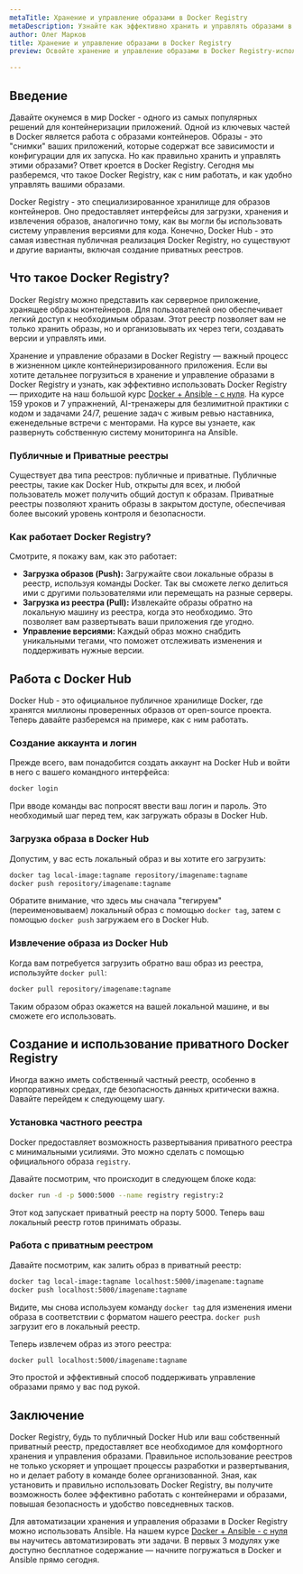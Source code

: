 ```yaml
---
metaTitle: Хранение и управление образами в Docker Registry
metaDescription: Узнайте как эффективно хранить и управлять образами в Docker Registry - излишки и примеры кода помогут вам освоить все тонкости.
author: Олег Марков
title: Хранение и управление образами в Docker Registry
preview: Освойте хранение и управление образами в Docker Registry-используйте примеры кода и пояснения, чтобы стать уверенным пользователем.

---
```


## Введение

Давайте окунемся в мир Docker - одного из самых популярных решений для контейнеризации приложений. Одной из ключевых частей в Docker является работа с образами контейнеров. Образы - это "снимки" ваших приложений, которые содержат все зависимости и конфигурации для их запуска. Но как правильно хранить и управлять этими образами? Ответ кроется в Docker Registry. Сегодня мы разберемся, что такое Docker Registry, как с ним работать, и как удобно управлять вашими образами.

Docker Registry - это специализированное хранилище для образов контейнеров. Оно предоставляет интерфейсы для загрузки, хранения и извлечения образов, аналогично тому, как вы могли бы использовать систему управления версиями для кода. Конечно, Docker Hub - это самая известная публичная реализация Docker Registry, но существуют и другие варианты, включая создание приватных реестров.

## Что такое Docker Registry?

Docker Registry можно представить как серверное приложение, хранящее образы контейнеров. Для пользователей оно обеспечивает легкий доступ к необходимым образам. Этот реестр позволяет вам не только хранить образы, но и организовывать их через теги, создавать версии и управлять ими.

Хранение и управление образами в Docker Registry — важный процесс в жизненном цикле контейнеризированного приложения. Если вы хотите детальнее погрузиться в хранение и управление образами в Docker Registry и узнать, как эффективно использовать Docker Registry — приходите на наш большой курс [Docker + Ansible - с нуля](https://purpleschool.ru/course/docker). На курсе 159 уроков и 7 упражнений, AI-тренажеры для безлимитной практики с кодом и задачами 24/7, решение задач с живым ревью наставника, еженедельные встречи с менторами. На курсе вы узнаете, как развернуть собственную систему мониторинга на Ansible.

### Публичные и Приватные реестры

Существует два типа реестров: публичные и приватные. Публичные реестры, такие как Docker Hub, открыты для всех, и любой пользователь может получить общий доступ к образам. Приватные реестры позволяют хранить образы в закрытом доступе, обеспечивая более высокий уровень контроля и безопасности.

### Как работает Docker Registry?

Смотрите, я покажу вам, как это работает:

- **Загрузка образов (Push):** Загружайте свои локальные образы в реестр, используя команды Docker. Так вы сможете легко делиться ими с другими пользователями или перемещать на разные серверы.
- **Загрузка из реестра (Pull):** Извлекайте образы обратно на локальную машину из реестра, когда это необходимо. Это позволяет вам развертывать ваши приложения где угодно.
- **Управление версиями:** Каждый образ можно снабдить уникальными тегами, что поможет отслеживать изменения и поддерживать нужные версии.

## Работа с Docker Hub

Docker Hub - это официальное публичное хранилище Docker, где хранятся миллионы проверенных образов от open-source проекта. Теперь давайте разберемся на примере, как с ним работать.

### Создание аккаунта и логин

Прежде всего, вам понадобится создать аккаунт на Docker Hub и войти в него с вашего командного интерфейса:

```bash
docker login
```

При вводе команды вас попросят ввести ваш логин и пароль. Это необходимый шаг перед тем, как загружать образы в Docker Hub.

### Загрузка образа в Docker Hub

Допустим, у вас есть локальный образ и вы хотите его загрузить:

```bash
docker tag local-image:tagname repository/imagename:tagname
docker push repository/imagename:tagname
```

Обратите внимание, что здесь мы сначала "тегируем" (переименовываем) локальный образ с помощью `docker tag`, затем с помощью `docker push` загружаем его в Docker Hub.

### Извлечение образа из Docker Hub

Когда вам потребуется загрузить обратно ваш образ из реестра, используйте `docker pull`:

```bash
docker pull repository/imagename:tagname
```

Таким образом образ окажется на вашей локальной машине, и вы сможете его использовать.

## Создание и использование приватного Docker Registry

Иногда важно иметь собственный частный реестр, особенно в корпоративных средах, где безопасность данных критически важна. Dавайте перейдем к следующему шагу.

### Установка частного реестра

Docker предоставляет возможность развертывания приватного реестра с минимальными усилиями. Это можно сделать с помощью официального образа `registry`.

Давайте посмотрим, что происходит в следующем блоке кода:

```bash
docker run -d -p 5000:5000 --name registry registry:2
```

Этот код запускает приватный реестр на порту 5000. Теперь ваш локальный реестр готов принимать образы.

### Работа с приватным реестром

Давайте посмотрим, как залить образ в приватный реестр:

```bash
docker tag local-image:tagname localhost:5000/imagename:tagname
docker push localhost:5000/imagename:tagname
```

Видите, мы снова используем команду `docker tag` для изменения имени образа в соответствии с форматом нашего реестра. `docker push` загрузит его в локальный реестр.

Теперь извлечем образ из этого реестра:

```bash
docker pull localhost:5000/imagename:tagname
```

Это простой и эффективный способ поддерживать управление образами прямо у вас под рукой.

## Заключение

Docker Registry, будь то публичный Docker Hub или ваш собственный приватный реестр, предоставляет все необходимое для комфортного хранения и управления образами. Правильное использование реестров не только ускоряет и упрощает процессы разработки и развертывания, но и делает работу в команде более организованной. Зная, как установить и правильно использовать Docker Registry, вы получите возможность более эффективно работать с контейнерами и образами, повышая безопасность и удобство повседневных тасков.

Для автоматизации хранения и управления образами в Docker Registry можно использовать Ansible. На нашем курсе [Docker + Ansible - с нуля](https://purpleschool.ru/course/docker) вы научитесь автоматизировать эти задачи. В первых 3 модулях уже доступно бесплатное содержание — начните погружаться в Docker и Ansible прямо сегодня.
